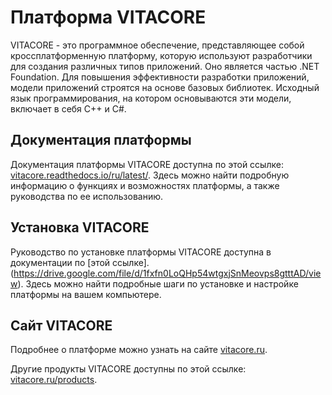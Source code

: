 # Платформа VITACORE

VITACORE - это программное обеспечение, представляющее собой кроссплатформенную платформу, которую используют разработчики для создания различных типов приложений. Оно является частью .NET Foundation. Для повышения эффективности разработки приложений, модели приложений строятся на основе базовых библиотек. Исходный язык программирования, на котором основываются эти модели, включает в себя С++ и С#.

## Документация платформы

Документация платформы VITACORE доступна по этой ссылке: [vitacore.readthedocs.io/ru/latest/](https://vitacore.readthedocs.io/ru/latest/). 
Здесь можно найти подробную информацию о функциях и возможностях платформы, а также руководства по ее использованию.

## Установка VITACORE

Руководство по установке платформы VITACORE доступна в документации по [этой ссылке].(https://drive.google.com/file/d/1fxfn0LoQHp54wtgxjSnMeovps8gtttAD/view). Здесь можно найти подробные шаги по установке и настройке платформы на вашем компьютере.

## Сайт VITACORE

Подробнее о платформе можно узнать на сайте [vitacore.ru](vitacore.ru/).

Другие продукты VITACORE доступны по этой ссылке: [vitacore.ru/products](https://vitacore.ru/products/).

